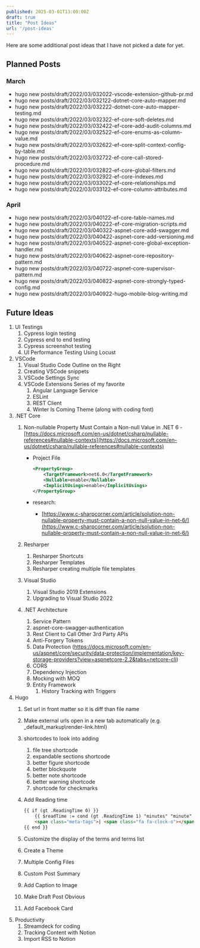 ```yaml
---
published: 2025-03-01T13:00:00Z
draft: true
title: "Post Ideas"
url: '/post-ideas'
---
```


Here are some additional post ideas that I have not picked a date for yet.

<!--more-->

## Planned Posts

### March

* hugo new posts/draft/2022/03/032022-vscode-extension-github-pr.md
* hugo new posts/draft/2022/03/032122-dotnet-core-auto-mapper.md
* hugo new posts/draft/2022/03/032222-dotnet-core-auto-mapper-testing.md
* hugo new posts/draft/2022/03/032322-ef-core-soft-deletes.md
* hugo new posts/draft/2022/03/032422-ef-core-add-audit-columns.md
* hugo new posts/draft/2022/03/032522-ef-core-enums-as-column-value.md
* hugo new posts/draft/2022/03/032622-ef-core-split-context-config-by-table.md
* hugo new posts/draft/2022/03/032722-ef-core-call-stored-procedure.md
* hugo new posts/draft/2022/03/032822-ef-core-global-filters.md
* hugo new posts/draft/2022/03/032922-ef-core-indexes.md
* hugo new posts/draft/2022/03/033022-ef-core-relationships.md
* hugo new posts/draft/2022/03/033122-ef-core-column-attributes.md

### April

* hugo new posts/draft/2022/03/040122-ef-core-table-names.md
* hugo new posts/draft/2022/03/040222-ef-core-migration-scripts.md
* hugo new posts/draft/2022/03/040322-aspnet-core-add-swagger.md
* hugo new posts/draft/2022/03/040422-aspnet-core-add-versioning.md
* hugo new posts/draft/2022/03/040522-aspnet-core-global-exception-handler.md
* hugo new posts/draft/2022/03/040622-aspnet-core-repository-pattern.md
* hugo new posts/draft/2022/03/040722-aspnet-core-supervisor-pattern.md
* hugo new posts/draft/2022/03/040822-aspnet-core-strongly-typed-config.md
* hugo new posts/draft/2022/03/040922-hugo-mobile-blog-writing.md

## Future Ideas

1. UI  Testings
    1. Cypress login testing
    1. Cypress end to end testing
    1. Cypress screenshot testing
    1. UI Performance Testing Using Locust
1. VSCode
    1. Visual Studio Code Outline on the Right
    1. Creating VSCode snippets
    1. VSCode Settings Sync
    1. VSCode Extensions Series of my favorite
        1. Angular Language Service
        1. ESLint
        1. REST Client
        1. Winter Is Coming Theme (along with coding font)
1. .NET Core
   1. Non-nullable Property Must Contain a Non-null Value in .NET 6 - [https://docs.microsoft.com/en-us/dotnet/csharp/nullable-references#nullable-contexts](https://docs.microsoft.com/en-us/dotnet/csharp/nullable-references#nullable-contexts)
      * Project File

        ```xml {linenos=true,hl_lines=[3]}
        <PropertyGroup>
            <TargetFramework>net6.0</TargetFramework>
            <Nullable>enable</Nullable>
            <ImplicitUsings>enable</ImplicitUsings>
        </PropertyGroup>
        ```

      * research:
           * [https://www.c-sharpcorner.com/article/solution-non-nullable-property-must-contain-a-non-null-value-in-net-6/](https://www.c-sharpcorner.com/article/solution-non-nullable-property-must-contain-a-non-null-value-in-net-6/)

   1. Resharper
       1. Resharper Shortcuts
       1. Resharper Templates
       1. Resharper creating multiple file templates
   1. Visual Studio
       1. Visual Studio 2019 Extensions
       1. Upgrading to Visual Studio 2022
   1. .NET Architecture
       1. Service Pattern
       1. aspnet-core-swagger-authentication
       1. Rest Client to Call Other 3rd Party APIs
       1. Anti-Forgery Tokens
       1. Data Protection (<https://docs.microsoft.com/en-us/aspnet/core/security/data-protection/implementation/key-storage-providers?view=aspnetcore-2.2&tabs=netcore-cli>)
       1. CORS
       1. Dependency Injection
       1. Mocking with MOQ
       1. Entity Framework
          1. History Tracking with Triggers
1. Hugo
    1. Set url in front matter so it is diff than file name
    1. Make external urls open in a new tab automatically (e.g. _default\_markup\render-link.html)
    1. shortcodes to look into adding
       1. file tree shortcode
       1. expandable sections shortcode
       1. better figure shortcode
       1. better blockquote
       1. better note shortcode
       1. better warning shortcode
       1. shortcode for checkmarks
    1. Add Reading time

        ```html
        {{ if (gt .ReadingTime 0) }}
            {{ $readTime := cond (gt .ReadingTime 1) "minutes" "minute" }}
            <span class="meta-tags">| <span class="fa fa-clock-o"></span>Reading Time: {{ .ReadingTime }} {{ $readTime }} |</span>
        {{ end }}
        ```

    1. Customize the display of the terms and terms list
    1. Create a Theme
    1. Multiple Config Files
    1. Custom Post Summary
    1. Add Caption to Image
    1. Make Draft Post Obvious
    1. Add Facebook Card
1. Productivity
   1. Streamdeck for coding
   1. Tracking Content with Notion
   1. Import RSS to Notion
